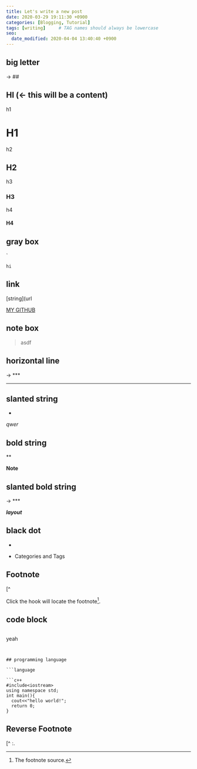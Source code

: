 ```yaml
---
title: Let's write a new post
date: 2020-03-29 19:11:30 +0900
categories: [Blogging, Tutorial]
tags: [writing]     # TAG names should always be lowercase
seo:
  date_modified: 2020-04-04 13:40:40 +0900
---
```


## big letter

-> ##

## HI (<- this will be a content)


h1

# H1


h2

<h2 data-toc-skip>H2</h2>


h3

<h3 data-toc-skip>H3</h3>


h4

#### H4


## gray box

`

`hi`  


## link

[string](url

[MY GITHUB](https://github.com/rlapo213/)


## note box

>

>asdf


## horizontal line

-> ***

***


## slanted string

*

*qwer*


## bold string

**

**Note**


## slanted bold string

->  ***

***layout***


## black dot

-

- Categories and Tags


## Footnote

[^

Click the hook will locate the footnote[^footnote].


## code block

```

```
yeah
```


## programming language

```language

```c++
#include<iostream>
using namespace std;
int main(){
  cout<<"hello world!";
  return 0;
}
```


## Reverse Footnote

[^ :.

[^footnote]: The footnote source.

